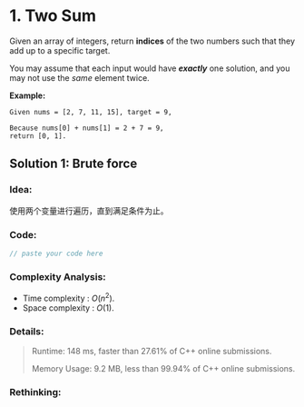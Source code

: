 # 1. Two Sum

Given an array of integers, return **indices** of the two numbers such that they add up to a specific target.

You may assume that each input would have **_exactly_** one solution, and you may not use the _same_ element twice.

**Example:**

```
Given nums = [2, 7, 11, 15], target = 9,

Because nums[0] + nums[1] = 2 + 7 = 9,
return [0, 1].
```

## Solution 1: Brute force

### Idea: 

使用两个变量进行遍历，直到满足条件为止。

### Code: 

```c++
// paste your code here
```

### Complexity Analysis: 

- Time complexity : $O(n^2)$. 
- Space complexity : $O(1)$. 

### Details:

> Runtime: 148 ms, faster than 27.61% of C++ online submissions.
>
> Memory Usage: 9.2 MB, less than 99.94% of C++ online submissions.

### Rethinking: